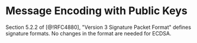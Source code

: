 # Message Encoding with Public Keys

Section 5.2.2 of [@!RFC4880], "Version 3 Signature Packet Format"
defines signature formats.  No changes in the format are needed for
ECDSA.

<!-- Section 5.1 of [@!RFC4880], "Public-Key Encrypted Session Key Packets
(Tag 1)" is extended to support ECDH.  The following two fields are
the result of applying the KDF, as described in Section 8.

Algorithm-Specific Fields for ECDH:

  o an MPI of an EC point representing an ephemeral public key

  o a one-octet size, followed by a symmetric key encoded using the
     method described in Section 8
 -->
